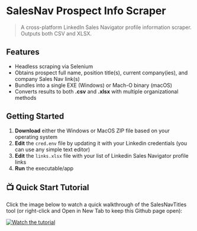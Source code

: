 # SalesNav Prospect Info Scraper

> A cross-platform LinkedIn Sales Navigator profile information scraper.
> Outputs both CSV and XLSX.

## Features

- Headless scraping via Selenium
- Obtains prospect full name, position title(s), current company(ies), and company Sales Nav link(s)
- Bundles into a single EXE (Windows) or Mach-O binary (macOS)
- Converts results to both **.csv** and **.xlsx** with multiple organizational methods

## Getting Started

1. **Download** either the Windows or MacOS ZIP file based on your operating system
2. **Edit** the `cred.env` file by updating it with your Linkedin credentials (you can use any simple text editor)
3. **Edit** the `links.xlsx` file with your list of Linkedin Sales Navigator profile links
4. **Run** the executable/app

## 📺 Quick Start Tutorial

Click the image below to watch a quick walkthrough of the SalesNavTitles tool (or right-click and Open in New Tab to keep this Github page open):

<a href="https://drive.google.com/file/d/1OsjUrcXwUTtN7untUJFR9sVdgj14jx2-/view?usp=sharing"
   target="_blank" rel="noopener noreferrer">
  <img src="assets/tutorial-thumb.png" alt="Watch the tutorial" />
</a>

